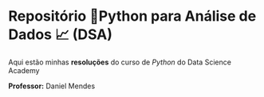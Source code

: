 # Repositório 🐍Python para Análise de Dados :chart_with_upwards_trend: (DSA)
 
 Aqui estão minhas **resoluções** do curso de *Python* do Data Science Academy
 
 **Professor:** Daniel Mendes
